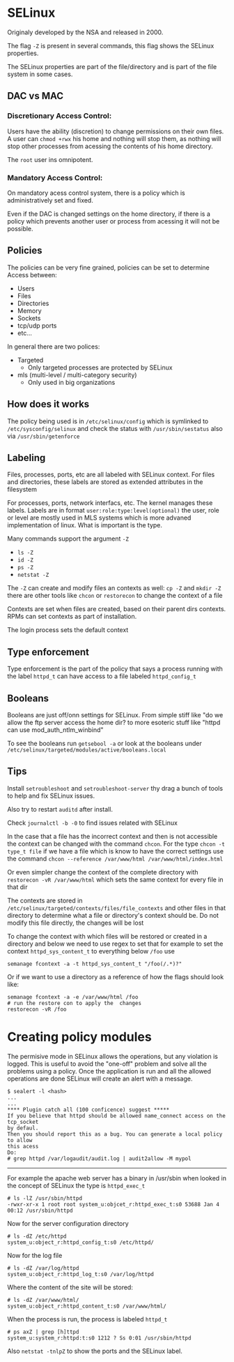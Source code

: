 # SELinux

Originaly developed by the NSA and released in 2000.

The flag `-Z` is present in several commands, this flag shows the SELinux
properties.

The SELinux properties are part of the file/directory and is part of the 
file system in some cases.




## DAC vs MAC

### Discretionary Access Control: 

Users have the ability (discretion) to change permissions on their own files.
A user can `chmod +rwx` his home and nothing will stop them, as nothing will
stop other processes from acessing the contents of his home directory.

The `root` user ins omnipotent.

### Mandatory Access Control:

On mandatory acess control system, there is a policy which is administratively
set and fixed.

Even if the DAC is changed settings on the home directory, if there is a policy
which prevents another user or process from acessing it will not be possible.


## Policies

The policies can be very fine grained, policies can be set to determine Access
between:

- Users
- Files
- Directories 
- Memory
- Sockets
- tcp/udp ports
- etc...

In general there are two polices:

* Targeted
    - Only targeted processes are protected by SELinux
* mls (multi-level / multi-category security)
    - Only used in big organizations


## How does it works

The policy being used is in `/etc/selinux/config` which is symlinked to 
`/etc/sysconfig/selinux` and check the status with `/usr/sbin/sestatus`
also via `/usr/sbin/getenforce`

## Labeling 

Files, processes, ports, etc are all labeled with SELinux context. For files
and directories, these labels are stored as extended attributes in the filesystem

For processes, ports, network interfacs, etc. The kernel manages these labels.
Labels are in format `user:role:type:level(optional)` the user, role or level
are mostly used in MLS systems which is more advaned implementation of linux.
What is important is the type.

Many commands support the argument `-Z`

- `ls -Z`
- `id -Z`
- `ps -Z`
- `netstat -Z`

The `-Z` can create and modify files an contexts as well:
`cp -Z` and `mkdir -Z` there are other tools like `chcon` or `restorecon` to
change the context of a file

Contexts are set when files are created, based on their parent dirs contexts.
RPMs can set contexts as part of installation.

The login process sets the default context 

## Type enforcement

Type enforcement is the part of the policy that says a process running with
the label `httpd_t` can have access to a file labeled `httpd_config_t`

## Booleans

Booleans are just off/onn settings for SELinux.
From simple stiff like "do we allow the ftp server access the home dir?
to more esoteric stuff like "httpd can use mod_auth_ntlm_winbind" 

To see the booleans run `getsebool -a` or look at the booleans under
`/etc/selinux/targeted/modules/active/booleans.local`


## Tips

Install `setroubleshoot` and `setroubleshoot-server` thy drag a bunch of
tools to help and fix SELinux issues.

Also try to restart `auditd` after install.

Check `journalctl -b -0` to find issues related with SELinux 

In the case that a file has the incorrect context and then is not accessible
the context can be changed with the command `chcon`. For the type 
`chcon -t type_t file` if we have a file which is know to have the correct
settings use the command `chcon --reference /var/www/html /var/www/html/index.html`

Or even simpler change the context of the complete directory with `restorecon -vR /var/www/html`
which sets the same context for every file in that dir 

The contexts are stored in `/etc/selinux/targeted/contexts/files/file_contexts` and other
files in that directory to determine what a file or directory's context should be.
Do not modify this file directly, the changes will be lost

To change the context with which files will be restored or created in a directory
and below we need to use regex to set that for example to set the context
`httpd_sys_content_t` to everything below `/foo` use

```
semanage fcontext -a -t httpd_sys_content_t "/foo(/.*)?"
```

Or if we want to use a directory as a reference of how the flags should look like:

```
semanage fcontext -a -e /var/www/html /foo
# run the restore con to apply the  changes
restorecon -vR /foo
```


# Creating policy modules  

The permisive mode in SELinux allows the operations, but any violation is logged.
This is useful to avoid the "one-off" problem and solve all the problems using a
policy. Once the application is run and all the allowed operations are done
SELinux will create an alert with a message.

```
$ sealert -l <hash>
...
...
**** Plugin catch all (100 conficence) suggest *****
If you believe that httpd should be allowed name_connect access on the tcp_socket
by defaul. 
Then you should report this as a bug. You can generate a local policy to allow
this acess
Do:
# grep httpd /var/logaudit/audit.log | audit2allow -M mypol
```

- - - 
For example the apache web server has a binary in /usr/sbin when looked in 
the concept of SELinux the type is `httpd_exec_t`

```
# ls -lZ /usr/sbin/httpd
-rwxr-xr-x 1 root root system_u:objcet_r:httpd_exec_t:s0 53688 Jan 4 00:12 /usr/sbin/httpd
```

Now for the server configuration directory
```
# ls -dZ /etc/httpd
system_u:object_r:httpd_config_t:s0 /etc/httpd/
```

Now for the log file
```
# ls -dZ /var/log/httpd
system_u:object_r:httpd_log_t:s0 /var/log/httpd
```

Where the content of the site will be stored:

```
# ls -dZ /var/www/html/
system_u:object_r:httpd_content_t:s0 /var/www/html/
```

When the process is run, the process is labeled `httpd_t`

```
# ps axZ | grep [h]ttpd
system_u:system_r:httpd:t:s0 1212 ? Ss 0:01 /usr/sbin/httpd
```

Also `netstat -tnlpZ` to show the ports and the SELinux label.
